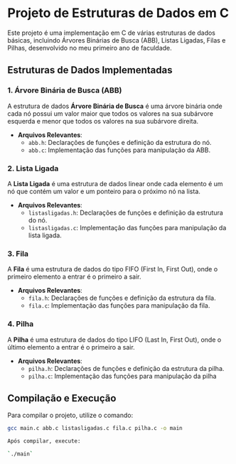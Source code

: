 # Projeto de Estruturas de Dados em C

Este projeto é uma implementação em C de várias estruturas de dados básicas, incluindo Árvores Binárias de Busca (ABB), Listas Ligadas, Filas e Pilhas, desenvolvido no meu primeiro ano de faculdade. 

## Estruturas de Dados Implementadas

### 1. **Árvore Binária de Busca (ABB)**
A estrutura de dados **Árvore Binária de Busca** é uma árvore binária onde cada nó possui um valor maior que todos os valores na sua subárvore esquerda e menor que todos os valores na sua subárvore direita.

- **Arquivos Relevantes**:
  - `abb.h`: Declarações de funções e definição da estrutura do nó.
  - `abb.c`: Implementação das funções para manipulação da ABB.

### 2. **Lista Ligada**
A **Lista Ligada** é uma estrutura de dados linear onde cada elemento é um nó que contém um valor e um ponteiro para o próximo nó na lista.

- **Arquivos Relevantes**:
  - `listasligadas.h`: Declarações de funções e definição da estrutura do nó.
  - `listasligadas.c`: Implementação das funções para manipulação da lista ligada.

### 3. **Fila**
A **Fila** é uma estrutura de dados do tipo FIFO (First In, First Out), onde o primeiro elemento a entrar é o primeiro a sair.

- **Arquivos Relevantes**:
  - `fila.h`: Declarações de funções e definição da estrutura da fila.
  - `fila.c`: Implementação das funções para manipulação da fila.

### 4. **Pilha**
A **Pilha** é uma estrutura de dados do tipo LIFO (Last In, First Out), onde o último elemento a entrar é o primeiro a sair.

- **Arquivos Relevantes**:
  - `pilha.h`: Declarações de funções e definição da estrutura da pilha.
  - `pilha.c`: Implementação das funções para manipulação da pilha

## Compilação e Execução

Para compilar o projeto, utilize o comando:

```bash
gcc main.c abb.c listasligadas.c fila.c pilha.c -o main

Após compilar, execute:

`./main`
